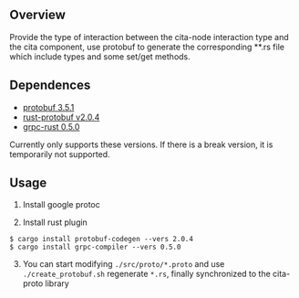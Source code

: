## Overview

Provide the type of interaction between the cita-node 
interaction type and the cita component, use protobuf 
to generate the corresponding **.rs file which include 
types and some set/get methods.

## Dependences

- [protobuf 3.5.1](https://github.com/google/protobuf/releases)
- [rust-protobuf v2.0.4](https://github.com/stepancheg/rust-protobuf)
- [grpc-rust 0.5.0](https://github.com/stepancheg/grpc-rust)

Currently only supports these versions. If there is a break version, 
it is temporarily not supported.

## Usage

1. Install google protoc

2. Install rust plugin

```
$ cargo install protobuf-codegen --vers 2.0.4
$ cargo install grpc-compiler --vers 0.5.0
```

3. You can start modifying `./src/proto/*.proto`
and use `./create_protobuf.sh` regenerate `*.rs`,
finally synchronized to the cita-proto library

